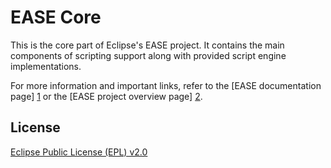 EASE Core
=========

This is the core part of Eclipse's EASE project. It contains the main components of scripting support along with provided script engine implementations.

For more information and important links, refer to the [EASE documentation page] [1] or the [EASE project overview page] [2].

License
-------

[Eclipse Public License (EPL) v2.0][3]

[1]: https://www.eclipse.org/ease/documentation/
[2]: https://www.eclipse.org/ease/
[3]: http://wiki.eclipse.org/EPL
